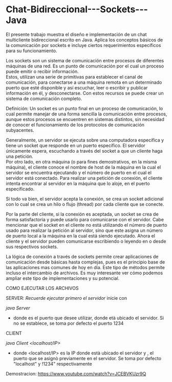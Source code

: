# Chat-Bidireccional---Sockets---Java

El presente trabajo muestra el diseño e implementación de un chat multicliente bidireccional escrito en Java. Aplica los conceptos básicos de la comunicación por sockets e incluye ciertos requerimientos específicos para su funcionamiento.

Los sockets son un sistema de comunicación entre procesos de diferentes máquinas de una red. Es un punto de comunicación por el cual un proceso puede emitir o recibir información.  
Estos, utilizan una serie de primitivas para establecer el canal de comunicación, para conectarse a una máquina remota en un determinado puerto que esté disponible y así escuchar, leer o escribir y publicar información en él, y desconectarse. Con estos recursos se puede crear un sistema de comunicación completo.

Definición:
Un socket es un punto final en un proceso de comunicación, lo cual permite manejar de una forma sencilla la comunicación entre procesos, aunque estos procesos se encuentren en sistemas distintos, sin necesidad de conocer el funcionamiento de los protocolos de comunicación subyacentes. 

Generalmente, un servidor se ejecuta sobre una computadora específica y tiene un socket que responde en un puerto específico. El servidor únicamente espera, escuchando a través del socket a que un cliente haga una petición.  
Por otro lado, en otra máquina (o para fines demostrativos, en la misma máquina), el cliente conoce el nombre de host de la máquina en la cual el servidor se encuentra ejecutando y el número de puerto en el cual el servidor está conectado. Para realizar una petición de conexión, el cliente intenta encontrar al servidor en la máquina que lo aloje, en el puerto especificado. 

Si todo va bien, el servidor acepta la conexión, se crea un socket adicional con lo cual se crea un hilo o flujo (thread) por cada cliente que se conecte.

Por la parte del cliente, si la conexión es aceptada, un socket se crea de forma satisfactoria 
y puede usarlo para comunicarse con el servidor. Cabe mencionar que el socket 
en el cliente no está utilizando el número de puerto usado para realizar la petición al servidor, sino que este asigna un número de puerto local a la máquina en la cual está 
siendo ejecutado. Ahora el cliente y el servidor pueden comunicarse escribiendo o leyendo en o desde sus respectivos sockets.

La lógica de conexión a través de sockets permite crear aplicaciones de comunicación desde básicas hasta complejas, pues es el principio base de las aplicaciones mas comunes de hoy en día. Este tipo de métodos permite incluso el intercambio de archivos. Es muy interesante ver cómo podemos ampliar este tipo de implementaciones y su potencial.


COMO EJECUTAR LOS ARCHIVOS

SERVER: *Recuerde ejecutar primero el servidor* inicie con

*java Server <port>*
  
 - donde <port> es el puerto que desee utilizar, donde età ubicado el servidor. Si no se establece, se toma por defecto el puerto 1234
  
 CLIENT
  
 *java Client <localhost/IP> <port>*
  
  - donde <localhost/IP> es la IP donde està ubicado el servidor y <port>, el puerto que se asignò previamente en el servidor. Se toma por defecto "localhost" y !1234" respectivamente

  Demostracion: https://www.youtube.com/watch?v=JCEBVKUzr9Q
  
